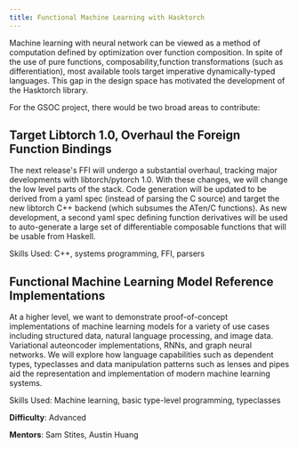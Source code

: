 ```yaml
---
title: Functional Machine Learning with Hasktorch
---
```


Machine learning with neural network can be viewed as a method of computation defined by optimization over function composition. In spite of the use of pure functions, composability,function transformations (such as differentiation), most available tools target imperative dynamically-typed languages. This gap in the design space has motivated the development of the Hasktorch library. 

For the GSOC project, there would be two broad areas to contribute:

## Target Libtorch 1.0, Overhaul the Foreign Function Bindings

The next release's FFI will undergo a substantial overhaul, tracking major developments with libtorch/pytorch 1.0. With these changes, we will change the low level parts of the stack. Code generation will be updated to be derived from a yaml spec (instead of parsing the C source) and target the new libtorch C++ backend (which subsumes the ATen/C functions). As new development, a second yaml spec defining function derivatives will be used to auto-generate a large set of differentiable composable functions that will be usable from Haskell.

Skills Used: C++, systems programming, FFI, parsers

## Functional Machine Learning Model Reference Implementations

At a higher level, we want to demonstrate proof-of-concept implementations of machine learning models for a variety of use cases including structured data, natural language processing, and image data. Variational auteoncoder implementations, RNNs, and graph neural networks. We will explore how language capabilities such as dependent types, typeclasses and data manipulation patterns such as lenses and pipes aid the representation and implementation of modern machine learning systems.

Skills Used: Machine learning, basic type-level programming, typeclasses

**Difficulty**: Advanced

**Mentors**: Sam Stites, Austin Huang

